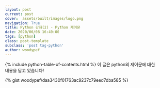 ```yaml
---
layout: post
current: post
cover:  assets/built/images/logo.png
navigation: True
title: Python 강좌(2) - Python 제어문
date: 2020/06/08 16:40:00
tags: [python]
class: post-template
subclass: 'post tag-python'
author: woodypef
---
```

{% include python-table-of-contents.html %}
이 글은 python의 제어문에 대한 내용을 담고 있습니다!

{% gist woodypef/daa3430f01763ac9237c79eed7dba585 %}
